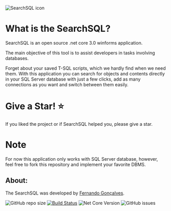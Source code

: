 ![SearchSQL icon](https://github.com/fernando-goncalves92/SearchSQL/blob/master/SearchSQL/images/icons/searchSQL.ico) 

What is the SearchSQL?
=====================
SearchSQL is an open source .net core 3.0 winforms application.

The main objective of this tool is to assist developers in tasks involving databases. 

Forget about your saved T-SQL scripts, which we hardly find when we need them. With this application you can search for objects and contents directly in your SQL Server database with just a few clicks, add as many connections as you want and switch between them easily.

Give a Star! ⭐
=====================
If you liked the project or if SearchSQL helped you, please give a star.

Note
=====================
For now this application only works with SQL Server database, however, feel free to fork this repository and implement your favorite DBMS.

## About:
The SearchSQL  was developed by [Fernando Gonçalves](https://www.linkedin.com/in/fernando-henrique-931823a6/).

![GitHub repo size](https://img.shields.io/github/repo-size/fernando-goncalves92/SearchSQL) 
[![Build Status](https://img.shields.io/appveyor/ci/thiagoloureiro/netcore-jwt-integrator-extension/master.svg)](https://ci.appveyor.com/project/thiagoloureiro/netcore-jwt-integrator-extension)
![Net Core Version](https://img.shields.io/badge/.net%20core-3.0-blueviolet)
![GitHub issues](https://img.shields.io/github/issues/fernando-goncalves92/SearchSQL)
